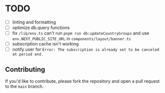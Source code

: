 # TODO

- [ ] linting and formatting
- [ ] optimize db.query functions
- [ ] fix `/lib/env.ts` can't run `pnpm run db:updateCountryGroups` and use `env.NEXT_PUBLIC_SITE_URL` in `components/layout/banner.ts`
- [ ] subscription cache isn't working
- [ ] notify user for `Error: The subscription is already set to be canceled at period end.`

## Contributing

If you'd like to contribute, please fork the repository and open a pull request to the `main` branch.
